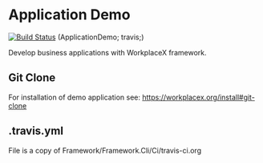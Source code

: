 # Application Demo
[![Build Status](https://travis-ci.org/WorkplaceX/ApplicationDemo.svg?branch=master)](https://travis-ci.org/WorkplaceX/ApplicationDemo)
(ApplicationDemo; travis;)

Develop business applications with WorkplaceX framework.

## Git Clone
For installation of demo application see: https://workplacex.org/install#git-clone

## .travis.yml
File is a copy of Framework/Framework.Cli/Ci/travis-ci.org

